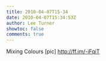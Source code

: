 ```yaml
---
title: 2010-04-07T15-34
date: 2010-04-07T15:34:53Z
author: Lee Turner
showtoc: false
comments: true
---
```


Mixing Colours [pic] http://ff.im/-iFqiT

